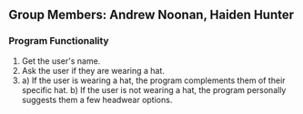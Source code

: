 ## Group Members: Andrew Noonan, Haiden Hunter

### Program Functionality
   1) Get the user's name.
   2) Ask the user if they are wearing a hat.
   3)  a) If the user is wearing a hat, the program complements them of their specific hat.
       b) If the user is not wearing a hat, the program personally suggests them a few headwear options.